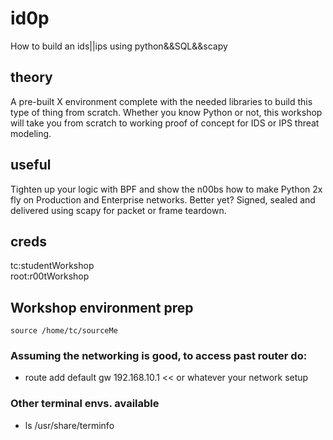 # id0p
How to build an ids||ips using python&&SQL&&scapy

## theory
A pre-built X environment complete with the  needed libraries to build this type of thing from scratch.  Whether you know Python or not, this workshop will take you from scratch to working proof of concept for IDS or IPS threat modeling.
 
## useful
Tighten up your logic with BPF and show the n00bs how to make Python 2x fly on Production and Enterprise networks.  Better yet?  Signed, sealed and delivered using scapy for packet or frame teardown.

## creds
tc:studentWorkshop</br>
root:r00tWorkshop

## Workshop environment prep
```
source /home/tc/sourceMe
```

### Assuming the networking is good, to access past router do:
 - route add default gw 192.168.10.1  << or whatever your network setup

### Other terminal envs. available
  - ls /usr/share/terminfo
